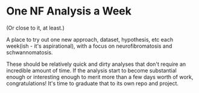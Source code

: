 # One NF Analysis a Week
(Or close to it, at least.)

A place to try out one new approach, dataset, hypothesis, etc each week(ish - it's aspirational), with a focus on neurofibromatosis and schwannomatosis. 

These should be relatively quick and dirty analyses that don't require an incredible amount of time. If the analysis start to become substantial enough or interesting enough to merit more than a few days worth of work, congratulations! It's time to graduate that to its own repo and project. 


